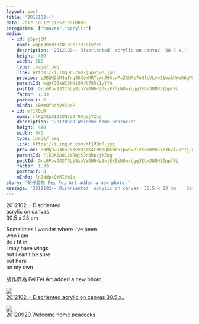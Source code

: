 ```yaml
---
layout: post
title: '2012102--' 
date: 2012-10-12T21:52:09+0000 
categories: ["canvas","acrylic"] 
media:
  - id: j5pvjZM
    name: wqpYJ0xW10tN10Ool785s1yYYn
    description: '2012102-- Disoriented  acrylic on canvas  30.5 x..'   
    height: 439
    width: 585
    type: image/jpeg
    link: https://i.imgur.com/j5pvjZM.jpg
    prevLoc: zJBQW2jM4qTrq88XDxMRTzwrJ93zwPsZKMAz7ANlcVLvw31oxkHWo06gW9WZFR7L5OXAj8c4VVRP3Zk6FoZ2V0YYWPSwBDzYEYnrC3ZrqWZY9RiJVNvDNP79HDn1Bz818DHZMPK3837zCYnOpxqBnRfRpqZzJzEwsDB980N3NlCvVBWz6W5Xtq09VrxYlnIALWm34BZDIpY1pOv0xyCq7m388kQmF1jqQvw
    parentId: wqpYJ0xW10tN10Ool785s1yYYn
    postId: GrL6Pov9J2T9Lj8zoVVOH6Kz3kjEX5iWOnxLggJEUmJNNN3Zppf0L
    factor: 1.33
    portrait: 0
    mInfo: iBMmQfhobVVSoeP
  - id: mf1RQcR
    name: rlkQA2pO12tONj59r0DpsjYZog
    description: '20120929 Welcome home peacocks'   
    height: 480
    width: 640
    type: image/jpeg
    link: https://i.imgur.com/mf1RQcR.jpg
    prevLoc: PoMgO2D3K6C6XvvBgoK4CMrpQOKMr5TpwBv2lvK5ImPnkYzJ6Zi2Jr7j2p28ulpORonVGoSrEVkk1NvWTDA84DnngLizDV7RRvl5I1X7QrgBwvU4O65Q5886u1O2gkjLLVTmkwnB6OZVHKPZwG9OGASBkz4JL8ngh78YD6AYgvCkloXkx1qnS3MEPDB6NwCYARzvGRD5hE0gPglXG7fJk4OVg51lSB2oz8
    parentId: rlkQA2pO12tONj59r0DpsjYZog
    postId: GrL6Pov9J2T9Lj8zoVVOH6Kz3kjEX5iWOnxLggJEUmJNNN3Zppf0L
    factor: 1.33
    portrait: 0
    mInfo: lnZddpx0YMIVm1z
story: '胡作霏為 Fei Fei Art added a new photo.'  
message: '2012102-- Disoriented  acrylic on canvas  30.5 x 23 cm    Sometimes ..'  
---
```


2012102-- Disoriented  
acrylic on canvas  
30.5 x 23 cm  
  
Sometimes I wonder where i've been  
who i am  
do i fit in  
  i may have wings  
but i can't be sure  
out here  
on my own
 
 
[//]: #story:
胡作霏為 Fei Fei Art added a new photo.


[//]: #media:  
<a href="https://i.imgur.com/j5pvjZM.jpg"><img class="postImage" src="https://i.imgur.com/j5pvjZMh.jpg" />  
2012102-- Disoriented
acrylic on canvas
30.5 x..  
 </a>    


<a href="https://i.imgur.com/mf1RQcR.jpg"><img class="postImage" src="https://i.imgur.com/mf1RQcRh.jpg" />  
20120929 Welcome home peacocks  
 </a>   
